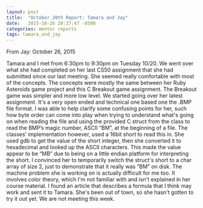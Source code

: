 ```yaml
---
layout: post
title:  "October 20th Report: Tamara and Jay"
date:   2015-10-26 20:37:47 -0500
categories: mentor reports
tags: tamara_and_jay
---
```


From Jay: October 26, 2015

Tamara and I met from 6:30pm to 9:30pm on Tuesday 10/20. We went over what she had completed on her last CS50 assignment that she had submitted since our last meeting. She seemed really comfortable with most of the concepts. The concepts were mostly the same between her Ruby Asteroids game project and this C Breakout game assignment. The Breakout game was simpler and more low level.  We started going over her latest assignment. It's a very open ended and technical one based one the .BMP file format. I was able to help clarify some confusing points for her, such how byte order can come into play when trying to understand what's going on when reading the file and using the provided C struct from the class to read the BMP’s magic number, ASCII “BM”,  at the beginning of a file. The classes’ implementation however, used a 16bit short to read this in. She used gdb to get the value of the short integer, then she converted it to hexadecimal and looked up the ASCII characters. This made the value appear to be “MB” due to being on a little endian platform for interpreting the short. I convinced her to temporarily switch the struct's short to a char array of size 2, just to demonstrate that it really was “BM” on disk. The machine problem she is working on is actually difficult for me too. It involves color theory, which I'm not familiar with and isn't explained in her course material. I found an article that describes a formula that I think may work and sent it to Tamara. She's been out of town, so she hasn't gotten to try it out yet. We are not meeting this week.